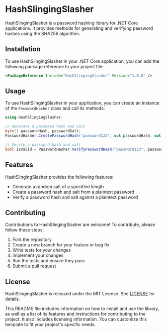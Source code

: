 # HashSlingingSlasher

HashSlingingSlasher is a password hashing library for .NET Core applications. It provides methods for generating and verifying password hashes using the SHA256 algorithm.

## Installation

To use HashSlingingSlasher in your .NET Core application, you can add the following package reference to your project file:

```xml
<PackageReference Include="HashSlingingSlasher" Version="1.0.0" />
```

## Usage

To use HashSlingingSlasher in your application, you can create an instance of the `PasswordHasher` class and call its methods:

```csharp
using HashSlingingSlasher;

// Generate a password hash and salt
byte[] passwordHash, passwordSalt;
PasswordHasher.CreatePasswordHash("password123", out passwordHash, out passwordSalt);

// Verify a password hash and salt
bool isValid = PasswordHasher.VerifyPasswordHash("password123", passwordHash, passwordSalt);
```

## Features

HashSlingingSlasher provides the following features:

- Generate a random salt of a specified length
- Create a password hash and salt from a plaintext password
- Verify a password hash and salt against a plaintext password

## Contributing

Contributions to HashSlingingSlasher are welcome! To contribute, please follow these steps:

1. Fork the repository
2. Create a new branch for your feature or bug fix
3. Write tests for your changes
4. Implement your changes
5. Run the tests and ensure they pass
6. Submit a pull request

## License

HashSlingingSlasher is released under the MIT License. See [LICENSE](LICENSE) for details.

This README file includes information on how to install and use the library, as well as a list of its features and instructions for contributing to the project. It also includes licensing information. You can customize this template to fit your project's specific needs.

